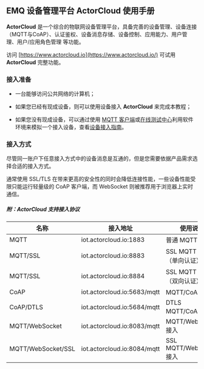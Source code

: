 EMQ 设备管理平台 ActorCloud 使用手册
----
**ActorCloud** 是一个综合的物联网设备管理平台，具备完善的设备管理、设备连接（MQTT与CoAP）、认证鉴权、设备消息存储、设备控制、应用能力、用户管理、用户/应用角色管理 等功能。

访问 [https://www.actorcloud.io](https://www.actorcloud.io/) 可试用 **ActorCloud** 完整功能。


### 接入准备

  - 一台能够访问公共网络的计算机；

  - 如果您已经有现成设备，则可以使用设备接入 **ActorCloud** 来完成本教程；

  - 如果您没有现成设备，可以通过使用 [MQTT 客户端](http://emqtt.com/clients)或[在线测试中心](https://console.actorcloud.io/mqtt_client)利用软件环境来模拟一个接入设备，查看[设备接入指南](./access_guide/device.md)。


### 接入方式

尽管同一账户下任意接入方式中的设备消息是互通的，但是您需要依据产品需求选择合适的接入方式。

通常使用 SSL/TLS 在带来更高的安全性的同时会降低连接性能，一些设备性能受限只能运行轻量级的 CoAP 客户端，而 WebSocket 则被推荐用于浏览器上实时通信。


##### 附：**ActorCloud** 支持接入协议

| 名称  | 接入地址 | 使用说明 |
| ------- | ------- | ----|
| MQTT  | iot.actorcloud.io:1883 | 普通 MQTT 接入 |
| MQTT/SSL  | iot.actorcloud.io:8883 | SSL MQTT 接入（单向认证） |
| MQTT/SSL  | iot.actorcloud.io:8884 | SSL MQTT 接入 （双向认证）|
| CoAP  | iot.actorcloud.io:5683/mqtt | MQTT/CoAP 接入 |
| CoAP/DTLS  | iot.actorcloud.io:5684/mqtt | DTLS MQTT/CoAP 接入 |
| MQTT/WebSocket  | iot.actorcloud.io:8083/mqtt | MQTT/WebSocket 接入 |
| MQTT/WebSocket/SSL  | iot.actorcloud.io:8084/mqtt | SSL MQTT/WebSocket 接入 |


